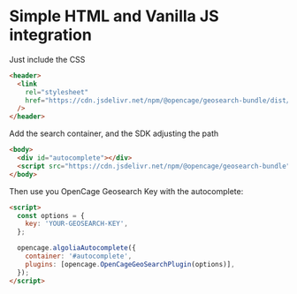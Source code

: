 # Simple HTML and Vanilla JS integration

Just include the CSS

```html
<header>
  <link
    rel="stylesheet"
    href="https://cdn.jsdelivr.net/npm/@opencage/geosearch-bundle/dist/css/autocomplete-theme-classic.min.css"
  />
</header>
```

Add the search container, and the SDK adjusting the path

```html
<body>
  <div id="autocomplete"></div>
  <script src="https://cdn.jsdelivr.net/npm/@opencage/geosearch-bundle"></script>
</body>
```

Then use you OpenCage Geosearch Key with the autocomplete:

```html
<script>
  const options = {
    key: 'YOUR-GEOSEARCH-KEY',
  };

  opencage.algoliaAutocomplete({
    container: '#autocomplete',
    plugins: [opencage.OpenCageGeoSearchPlugin(options)],
  });
</script>
```
